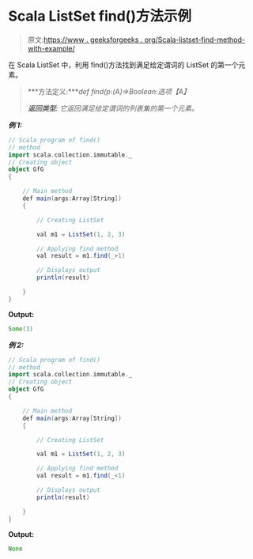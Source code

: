 # Scala ListSet find()方法示例

> 原文:[https://www . geeksforgeeks . org/Scala-listset-find-method-with-example/](https://www.geeksforgeeks.org/scala-listset-find-method-with-example/)

在 Scala ListSet 中，利用 find()方法找到满足给定谓词的 ListSet 的第一个元素。

> ***方法定义:****def find(p:(A)=>Boolean:选项【A】*
> 
> ***返回类型:*** *它返回满足给定谓词的列表集的第一个元素。*

***例 1:***

```scala
// Scala program of find() 
// method 
import scala.collection.immutable._
// Creating object 
object GfG 
{ 

    // Main method 
    def main(args:Array[String]) 
    { 

        // Creating ListSet

        val m1 = ListSet(1, 2, 3) 

        // Applying find method 
        val result = m1.find(_>1) 

        // Displays output 
        println(result) 

    } 
} 
```

**Output:**

```scala
Some(3)

```

***例 2:***

```scala
// Scala program of find() 
// method 
import scala.collection.immutable._
// Creating object 
object GfG 
{ 

    // Main method 
    def main(args:Array[String]) 
    { 

        // Creating ListSet

        val m1 = ListSet(1, 2, 3) 

        // Applying find method 
        val result = m1.find(_<1) 

        // Displays output 
        println(result) 

    } 
} 
```

**Output:**

```scala
None

```